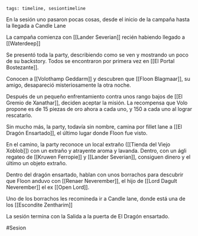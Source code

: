 ```
tags: timeline, sesiontimeline
```

En la sesión uno pasaron pocas cosas, desde el inicio de la campaña hasta la llegada a Candle Lane

La campaña comienza con [[Lander Severian]] recién habiendo llegado a [[Waterdeep]]

Se presentó toda la party, describiendo como se ven y mostrando un poco de su backstory. Todos se encontraron por primera vez en [[El Portal Bostezante]].

Conocen a [[Volothamp Geddarm]] y descubren que [[Floon Blagmaar]], su amigo, desapareció misteriosamente la otra noche.

Después de un pequeño enfrentamiento contra unos rango bajos de [[El Gremio de Xanathar]], deciden aceptar la misión. La recompensa que Volo propone es de 15 piezas de oro ahora a cada uno, y 150 a cada uno al lograr rescatarlo.

Sin mucho más, la party, todavía sin nombre, camina por fillet lane a [[El Dragón Ensartado]], el último lugar donde Floon fue visto.

En el camino, la party reconoce un local extraño ([[Tienda del Viejo Xoblob]]) con un extraño y atrayente aroma y lavanda. Dentro, con un ágli regateo de [[Kruwen Ferropie]] y [[Lander Severian]], consiguen dinero y el último un objeto extraño. 

Dentro del dragón ensartado, hablan con unos borrachos para descubrir que Floon anduvo con [[Renaer Neverember]], el hijo de [[Lord Dagult Neverember]] el ex [[Open Lord]].

Uno de los borrachos les recomineda ir a Candle lane, donde está una de los [[Escondite Zentharim]]

La sesión termina con la Salida a la puerta de El Dragón ensartado.

#Sesion 